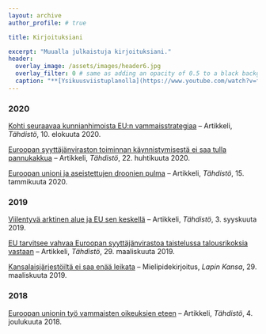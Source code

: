 ```yaml
---
layout: archive
author_profile: # true

title: Kirjoituksiani

excerpt: "Muualla julkaistuja kirjoituksiani."
header:
  overlay_image: /assets/images/header6.jpg
  overlay_filter: 0 # same as adding an opacity of 0.5 to a black background
  caption: "**[Ysikuusviistuplanolla](https://www.youtube.com/watch?v=fprk3gPk-UI)**"
---
```


### 2020
[Kohti seuraavaa kunnianhimoista EU:n vammaisstrategiaa](http://tahdistolehti.fi/kohti-seuraavaa-kunnianhimoista-eun-vammaisstrategiaa/?fbclid=IwAR07iplNwS1bd_hxAgWONviPsO4EH9V4EEMJfgNyFlXSOOQ6eg0kkVm8fDY "Kohti seuraavaa kunnianhimoista EU:n vammaisstrategiaa") – Artikkeli, *Tähdistö*, 10. elokuuta 2020.

[Euroopan syyttäjänviraston toiminnan käynnistymisestä ei saa tulla pannukakkua](http://tahdistolehti.fi/euroopan-syyttajanviraston-toiminnan-kaynnistymisesta-ei-saa-tulla-pannukakkua/ "Euroopan syyttäjänviraston toiminnan käynnistymisestä ei saa tulla pannukakkua") – Artikkeli, *Tähdistö*, 22. huhtikuuta 2020.

[Euroopan unioni ja aseistettujen droonien pulma](http://tahdistolehti.fi/euroopan-unioni-ja-aseistettujen-droonien-pulma/ "Euroopan unioni ja aseistettujen droonien pulma") – Artikkeli, *Tähdistö*, 15. tammikuuta 2020.

### 2019
[Viilentyvä arktinen alue ja EU sen keskellä](http://tahdistolehti.fi/viilentyva-arktinen-alue-ja-eu-sen-keskella/ "Viilentyvä arktinen alue ja EU sen keskellä") – Artikkeli, *Tähdistö*, 3. syyskuuta 2019.

[EU tarvitsee vahvaa Euroopan syyttäjänvirastoa taistelussa talousrikoksia vastaan](http://tahdistolehti.fi/eu-tarvitsee-vahvaa-euroopan-syyttajanvirastoa-taistelussa-talousrikoksia-vastaan/ "EU tarvitsee vahvaa Euroopan syyttäjänvirastoa taistelussa talousrikoksia vastaan") – Artikkeli, *Tähdistö*, 29. maaliskuuta 2019.

[Kansalaisjärjestöiltä ei saa enää leikata](https://www.lapinkansa.fi/mielipide/lukijalta-kansalaisjarjestoilta-ei-saa-enaa-leikata-3507887/ "Kansalaisjärjestöiltä ei saa enää leikata") – Mielipidekirjoitus, *Lapin Kansa*, 29. maaliskuuta 2019.

### 2018
[Euroopan unionin työ vammaisten oikeuksien eteen](http://tahdistolehti.fi/euroopan-unionin-tyo-vammaisten-oikeuksien-eteen/ "Euroopan unionin työ vammaisten oikeuksien eteen") – Artikkeli, *Tähdistö*, 4. joulukuuta 2018.
